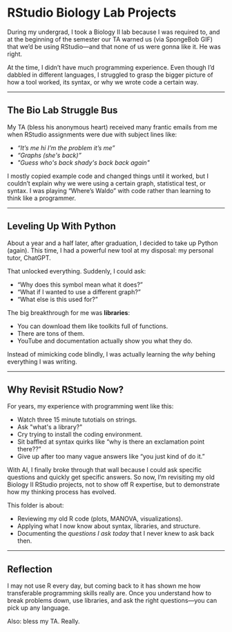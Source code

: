 # RStudio Biology Lab Projects

During my undergrad, I took a Biology II lab because I was required to, and at the beginning of the semester our TA warned us (via SpongeBob GIF) that we’d be using RStudio—and that none of us were gonna like it. He was right.

At the time, I didn’t have much programming experience. Even though I’d dabbled in different languages, I struggled to grasp the bigger picture of how a tool worked, its syntax, or why we wrote code a certain way.

---

## The Bio Lab Struggle Bus 
My TA (bless his anonymous heart) received many frantic emails from me when RStudio assignments were due with subject lines like:

- *“It’s me hi I’m the problem it’s me”*  
- *“Graphs (she's back)”*
- *"Guess who's back shady's back back again"*  

I mostly copied example code and changed things until it worked, but I couldn’t explain why we were using a certain graph, statistical test, or syntax. I was playing “Where’s Waldo” with code rather than learning to think like a programmer.

---

## Leveling Up With Python
About a year and a half later, after graduation, I decided to take up Python (again). This time, I had a powerful new tool at my disposal: my personal tutor, ChatGPT.

That unlocked everything. Suddenly, I could ask:
- “Why does this symbol mean what it does?”  
- “What if I wanted to use a different graph?”  
- “What else is this used for?”

The big breakthrough for me was **libraries**:
- You can download them like toolkits full of functions.  
- There are tons of them.  
- YouTube and documentation actually show you what they do.  

Instead of mimicking code blindly, I was actually learning the *why* behing everything I was writing.

---

## Why Revisit RStudio Now? 
For years, my experience with programming went like this:
- Watch three 15 minute tutotials on strings.  
- Ask "what's a library?"  
- Cry trying to install the coding environment.  
- Sit baffled at syntax quirks like “why is there an exclamation point there??”  
- Give up after too many vague answers like “you just kind of do it.”  

With AI, I finally broke through that wall because I could ask specific questions and quickly get specific answers. So now, I’m revisiting my old Biology II RStudio projects, not to show off R expertise, but to demonstrate how my thinking process has evolved.  

This folder is about:
- Reviewing my old R code (plots, MANOVA, visualizations).  
- Applying what I now know about syntax, libraries, and structure.  
- Documenting the *questions I ask today* that I never knew to ask back then.  

---

## Reflection
I may not use R every day, but coming back to it has shown me how transferable programming skills really are. Once you understand how to break problems down, use libraries, and ask the right questions—you can pick up any language.

Also: bless my TA. Really.
